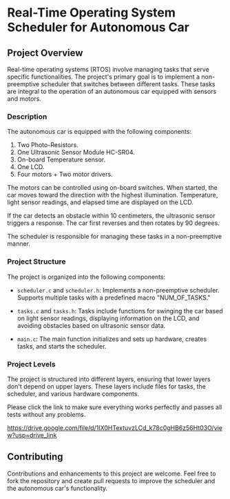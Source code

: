 # Real-Time Operating System Scheduler for Autonomous Car

## Project Overview

Real-time operating systems (RTOS) involve managing tasks that serve specific functionalities. The project's primary goal is to implement a non-preemptive scheduler that switches between different tasks. These tasks are integral to the operation of an autonomous car equipped with sensors and motors.

### Description

The autonomous car is equipped with the following components:

1. Two Photo-Resistors.
2. One Ultrasonic Sensor Module HC-SR04.
3. On-board Temperature sensor.
4. One LCD.
5. Four motors + Two motor drivers.

The motors can be controlled using on-board switches. When started, the car moves toward the direction with the highest illumination. Temperature, light sensor readings, and elapsed time are displayed on the LCD.

If the car detects an obstacle within 10 centimeters, the ultrasonic sensor triggers a response. The car first reverses and then rotates by 90 degrees.

The scheduler is responsible for managing these tasks in a non-preemptive manner.

### Project Structure

The project is organized into the following components:

- `scheduler.c` and `scheduler.h`: Implements a non-preemptive scheduler. Supports multiple tasks with a predefined macro "NUM_OF_TASKS."

- `tasks.c` and `tasks.h`: Tasks include functions for swinging the car based on light sensor readings, displaying information on the LCD, and avoiding obstacles based on ultrasonic sensor data.

- `main.c`: The main function initializes and sets up hardware, creates tasks, and starts the scheduler.

### Project Levels

The project is structured into different layers, ensuring that lower layers don't depend on upper layers. These layers include files for tasks, the scheduler, and various hardware components.


Please click the link to make sure everything works perfectly and passes all tests without any problems.

https://drive.google.com/file/d/1IX0HTextuvzLCd_k78c0gHB6z56Ht03O/view?usp=drive_link

## Contributing

Contributions and enhancements to this project are welcome. Feel free to fork the repository and create pull requests to improve the scheduler and the autonomous car's functionality.

